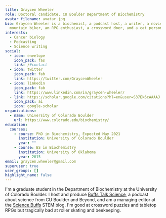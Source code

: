 ```yaml
---
title: Graycen Wheeler
role: Doctoral candidate, CU Boulder Department of Biochemistry
avatar_filename: avatar.jpg
bio: Graycen Wheeler is a biochemist, a podcast host, a writer, a novice
  mountain biker, an RPG enthusiast, a crossword doer, and a cat person.
interests:
  - Cancer biology
  - Podcasting
  - Science writing
social:
  - icon: envelope
    icon_pack: fas
    link: /#contact
  - icon: twitter
    icon_pack: fab
    link: https://twitter.com/GraycenWheeler
  - icon: linkedin
    icon_pack: fab
    link: https://www.linkedin.com/in/graycen-wheeler/
  - link: https://scholar.google.com/citations?hl=en&user=S37Ek6cAAAAJ
    icon_pack: ai
    icon: google-scholar
organizations:
  - name: University of Colorado Boulder
    url: https://www.colorado.edu/biochemistry/
education:
  courses:
    - course: PhD in Biochemistry, Expected May 2021
      institution: University of Colorado Boulder
      year: ""
    - course: BS in Biochemistry
      institution: University of Oklahoma
      year: 2015
email: graycen.wheeler@gmail.com
superuser: true
user_groups: []
highlight_name: false
---
```

I'm a graduate student in the Department of Biochemistry at the University of Colorado Boulder. I host and produce [Buffs Talk Science](https://buffstalkscience.com/), a podcast about science from CU Boulder and Beyond, and am a managing editor at the [Science Buffs](https://sciencebuffs.org/tag/graycen-wheeler/) STEM blog. I'm good at crossword puzzles and tabletop RPGs but tragically bad at roller skating and beekeeping.
